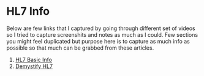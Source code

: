 # HL7 Info

Below are few links that I captured by going through different set of videos so I tried to capture screenshits and notes as much as I could. Few sections you might feel duplicated but purpose here is to capture as much info as possible so that much can be grabbed from these articles.


1. [HL7 Basic Info](./hl7-basic-info.md)
2. [Demystify HL7](./demystify_hl7.md)


